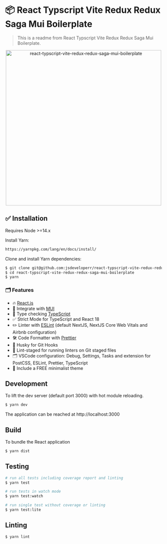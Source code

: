 # 📦 React Typscript Vite Redux Redux Saga Mui Boilerplate

> This is a readme from React Typscript Vite Redux Redux Saga Mui Boilerplate.

<p align="center">
    <img src="https://github.com/jsdeveloperr/react-typscript-vite-redux-redux-saga-mui-boilerplate/tree/master/src/assets/react-typscript-vite-redux-redux-saga-mui-boilerplate.png" width="500" alt="react-typscript-vite-redux-redux-saga-mui-boilerplate" />
</p>

## ✅ Installation

Requires Node >=14.x

Install Yarn:

```bash
https://yarnpkg.com/lang/en/docs/install/
```

Clone and install Yarn dependencies:

```bash
$ git clone git@github.com:jsdeveloperr/react-typscript-vite-redux-redux-saga-mui-boilerplate.git
$ cd react-typscript-vite-redux-redux-saga-mui-boilerplate
$ yarn
```

### 🗂 Features

- 🔥 [React.js](https://reactjs.org)
- 🎨 Integrate with [MUI](https://mui.com/)
- 🎉 Type checking [TypeScript](https://www.typescriptlang.org)
- ✅ Strict Mode for TypeScript and React 18
- ✏️ Linter with [ESLint](https://eslint.org) (default NextJS, NextJS Core Web Vitals and Airbnb configuration)
- 🛠 Code Formatter with [Prettier](https://prettier.io)
- 🦊 Husky for Git Hooks
- 🚫 Lint-staged for running linters on Git staged files
- 🗂 VSCode configuration: Debug, Settings, Tasks and extension for PostCSS, ESLint, Prettier, TypeScript
- 🌈 Include a FREE minimalist theme

## Development

To lift the dev server (default port 3000) with hot module reloading.

```bash
$ yarn dev
```

The application can be reached at http://localhost:3000

## Build

To bundle the React application

```bash
$ yarn dist
```

## Testing

```bash
# run all tests including coverage report and linting
$ yarn test

# run tests in watch mode
$ yarn test:watch

# run single test without coverage or linting
$ yarn test:lite
```

## Linting

```bash
$ yarn lint
```
